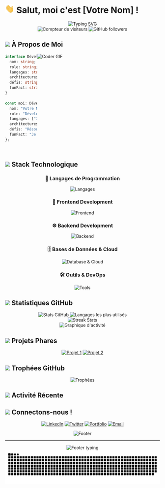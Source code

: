 # <img src="https://raw.githubusercontent.com/ABSphreak/ABSphreak/master/gifs/Hi.gif" width="30px"> Salut, moi c'est [Votre Nom] ! 

<div align="center">
  <img src="https://readme-typing-svg.herokuapp.com?font=Fira+Code&size=32&duration=2800&pause=2000&color=A9FEF7&center=true&vCenter=true&width=940&lines=Développeur+Full-Stack+Passionné;Créateur+d'Expériences+Digitales;Innovateur+en+Technologies+Web;Toujours+en+Quête+d'Apprentissage" alt="Typing SVG" />
</div>

<div align="center">
  <img src="https://komarev.com/ghpvc/?username=votre-username&label=Visiteurs&color=0e75b6&style=flat" alt="Compteur de visiteurs" />
  <img src="https://img.shields.io/github/followers/votre-username?label=Followers&style=social" alt="GitHub followers" />
</div>

## <img src="https://media.giphy.com/media/iY8CRBdQXODJSCERIr/giphy.gif" width="35"> À Propos de Moi

<img align="right" src="https://media.giphy.com/media/SWoSkN6DxTszqIKEqv/giphy.gif" alt="Coder GIF" width="400">

```typescript
interface Développeur {
  nom: string;
  role: string;
  langages: string[];
  architectures: string[];
  défis: string;
  funFact: string;
}

const moi: Développeur = {
  nom: "Votre Nom",
  role: "Développeur Full-Stack",
  langages: ["JavaScript", "TypeScript", "Python", "Java"],
  architectures: ["Microservices", "Event-Driven", "Serverless"],
  défis: "Résoudre des problèmes complexes avec du code élégant",
  funFact: "Je debug avec du café et je code avec de la musique ☕🎵"
};
```

<br clear="right"/>

## <img src="https://media.giphy.com/media/j2pOGeGYKe2xCCKwfi/giphy.gif" width="35"> Stack Technologique

<div align="center">

### 🚀 Langages de Programmation
<p>
  <img src="https://skillicons.dev/icons?i=js,ts,python,java,cpp,go,rust&theme=dark" alt="Langages" />
</p>

### 🎨 Frontend Development
<p>
  <img src="https://skillicons.dev/icons?i=react,vue,angular,nextjs,svelte,tailwind,sass&theme=dark" alt="Frontend" />
</p>

### ⚙️ Backend Development
<p>
  <img src="https://skillicons.dev/icons?i=nodejs,express,django,flask,spring,laravel,fastapi&theme=dark" alt="Backend" />
</p>

### 🗄️ Bases de Données & Cloud
<p>
  <img src="https://skillicons.dev/icons?i=mongodb,postgresql,mysql,redis,aws,gcp,azure,docker&theme=dark" alt="Database & Cloud" />
</p>

### 🛠️ Outils & DevOps
<p>
  <img src="https://skillicons.dev/icons?i=git,github,gitlab,vscode,linux,kubernetes,jenkins,terraform&theme=dark" alt="Tools" />
</p>

</div>

## <img src="https://media.giphy.com/media/LnQjpWaON8nhr21vNW/giphy.gif" width="35"> Statistiques GitHub

<div align="center">
  <img height="180em" src="https://github-readme-stats.vercel.app/api?username=votre-username&show_icons=true&theme=tokyonight&include_all_commits=true&count_private=true" alt="Stats GitHub"/>
  <img height="180em" src="https://github-readme-stats.vercel.app/api/top-langs/?username=votre-username&layout=compact&theme=tokyonight" alt="Langages les plus utilisés"/>
</div>

<div align="center">
  <img src="https://github-readme-streak-stats.herokuapp.com/?user=votre-username&theme=tokyonight" alt="Streak Stats" />
</div>

<div align="center">
  <img src="https://github-readme-activity-graph.vercel.app/graph?username=votre-username&theme=tokyo-night&hide_border=true&area=true" alt="Graphique d'activité" />
</div>

## <img src="https://media.giphy.com/media/8UHRm5oY4k4FDxq5QG/giphy.gif" width="35"> Projets Phares

<div align="center">

[![Projet 1](https://github-readme-stats.vercel.app/api/pin/?username=votre-username&repo=nom-projet-1&theme=tokyonight)](https://github.com/votre-username/nom-projet-1)
[![Projet 2](https://github-readme-stats.vercel.app/api/pin/?username=votre-username&repo=nom-projet-2&theme=tokyonight)](https://github.com/votre-username/nom-projet-2)

</div>

## <img src="https://media.giphy.com/media/W5eoZHPpUx9sapR0eu/giphy.gif" width="35"> Trophées GitHub

<div align="center">
  <img src="https://github-profile-trophy.vercel.app/?username=votre-username&theme=tokyonight&no-frame=true&row=1&column=7" alt="Trophées" />
</div>

## <img src="https://media.giphy.com/media/LnQjpWaON8nhr21vNW/giphy.gif" width="35"> Activité Récente

<!--START_SECTION:activity-->
<!--END_SECTION:activity-->

## <img src="https://media.giphy.com/media/jqNPzdTTxQfOgOqpO4/giphy.gif" width="35"> Connectons-nous !

<div align="center">

[![LinkedIn](https://img.shields.io/badge/LinkedIn-0077B5?style=for-the-badge&logo=linkedin&logoColor=white)](https://linkedin.com/in/votre-profil)
[![Twitter](https://img.shields.io/badge/Twitter-1DA1F2?style=for-the-badge&logo=twitter&logoColor=white)](https://twitter.com/votre-handle)
[![Portfolio](https://img.shields.io/badge/Portfolio-FF5722?style=for-the-badge&logo=google-chrome&logoColor=white)](https://votre-portfolio.com)
[![Email](https://img.shields.io/badge/Email-D14836?style=for-the-badge&logo=gmail&logoColor=white)](mailto:votre-email@gmail.com)

</div>

<div align="center">
  <img src="https://capsule-render.vercel.app/api?type=waving&color=gradient&height=100&section=footer&animation=fadeIn" alt="Footer" />
</div>

---

<div align="center">
  <img src="https://readme-typing-svg.herokuapp.com?font=Fira+Code&size=20&duration=3000&pause=1000&color=58A6FF&center=true&vCenter=true&width=600&lines=💫+Merci+de+visiter+mon+profil+!;🚀+N'hésitez+pas+à+explorer+mes+projets;⭐+Star+si+vous+aimez+mon+travail+!" alt="Footer typing" />
</div>

<div align="center">
  <img src="https://raw.githubusercontent.com/platane/snk/output/github-contribution-grid-snake-dark.svg" alt="Snake animation" />
</div>
